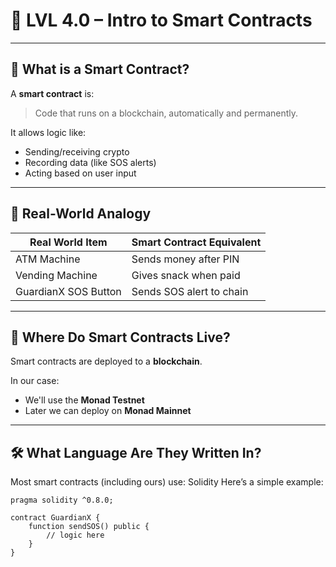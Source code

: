 # 🔐 LVL 4.0 – Intro to Smart Contracts

---

## 🧠 What is a Smart Contract?

A **smart contract** is:
> Code that runs on a blockchain, automatically and permanently.

It allows logic like:
- Sending/receiving crypto
- Recording data (like SOS alerts)
- Acting based on user input

---

## 💼 Real-World Analogy

| Real World Item      | Smart Contract Equivalent    |
|----------------------|------------------------------|
| ATM Machine          | Sends money after PIN        |
| Vending Machine      | Gives snack when paid        |
| GuardianX SOS Button | Sends SOS alert to chain     |

---

## 🔗 Where Do Smart Contracts Live?

Smart contracts are deployed to a **blockchain**.

In our case:
- We'll use the **Monad Testnet**
- Later we can deploy on **Monad Mainnet**

---

## 🛠 What Language Are They Written In?

Most smart contracts (including ours) use:
Solidity 
Here’s a simple example:

```solidity
pragma solidity ^0.8.0;

contract GuardianX {
    function sendSOS() public {
        // logic here
    }
}
